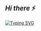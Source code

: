 ## <i>Hi there</i> ⚡

<!--
**anilconger/anilconger** is a ✨ _special_ ✨ repository because its `README.md` (this file) appears on your GitHub profile.

Here are some ideas to get you started:

- 🔭 I’m currently working on ...
- 🌱 I’m currently learning ...
- 👯 I’m looking to collaborate on ...
- 🤔 I’m looking for help with ...
- 💬 Ask me about ...
- 📫 How to reach me: ...
- 😄 Pronouns: ...
- ⚡ Fun fact: ...
-->
[![Typing SVG](https://readme-typing-svg.demolab.com?font=Lobster&size=25&pause=1000&color=1C6280&random=false&width=435&lines=ANIL+C%C3%96NGER)](https://git.io/typing-svg)
